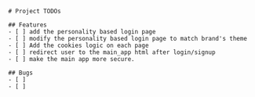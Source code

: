     # Project TODOs

    ## Features
    - [ ] add the personality based login page
    - [ ] modify the personality based login page to match brand's theme
    - [ ] Add the cookies logic on each page
    - [ ] redirect user to the main_app html after login/signup
    - [ ] make the main app more secure.

    ## Bugs
    - [ ]
    - [ ] 
